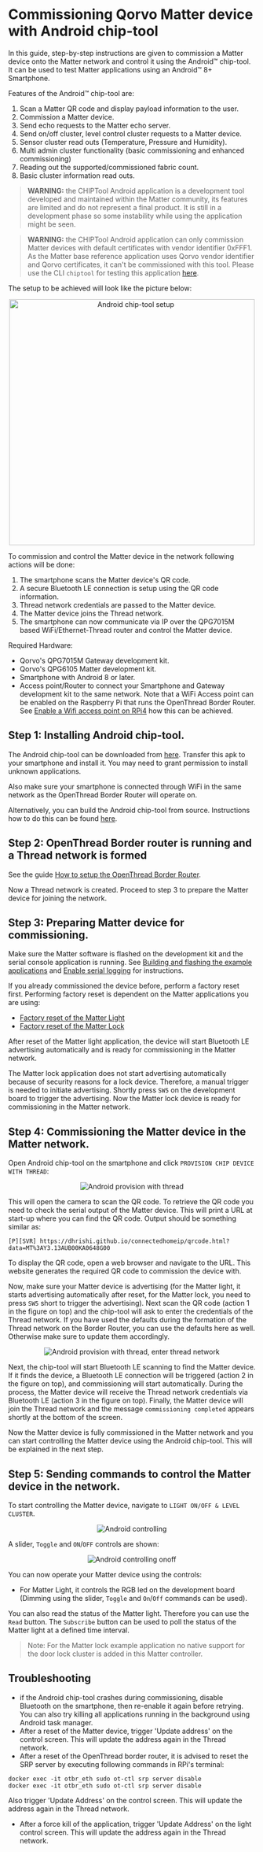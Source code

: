 # Commissioning Qorvo Matter device with Android chip-tool

In this guide, step-by-step instructions are given to commission a Matter device onto the Matter network and control
it using the Android&trade; chip-tool. It can be used to test Matter applications using an Android&trade; 8+ Smartphone.

Features of the Android&trade; chip-tool are:
1. Scan a Matter QR code and display payload information to the user.
2. Commission a Matter device.
3. Send echo requests to the Matter echo server.
4. Send on/off cluster, level control cluster requests to a Matter device.
5. Sensor cluster read outs (Temperature, Pressure and Humidity).
6. Multi admin cluster functionality (basic commissioning and enhanced commissioning)
7. Reading out the supported/commissioned fabric count.
8. Basic cluster information read outs.

> **WARNING:** the CHIPTool Android application is a development tool developed and maintained within the Matter
> community, its features are limited and do not represent a final product. It is still in a development phase so
> some instability while using the application might be seen.

> **WARNING:** the CHIPTool Android application can only commission Matter devices with default certificates with vendor
> identifier 0xFFF1. As the Matter base reference application uses Qorvo vendor identifier and Qorvo certificates, it
> can't be commissioned with this tool. Please use the CLI `chiptool` for testing this application
[here](commissioning_posix_cli_chiptool.md).

The setup to be achieved will look like the picture below:

<div align="center">
  <img src="Images/android_chiptool_setup.png" alt="Android chip-tool setup" width=500>
</div>

To commission and control the Matter device in the network following actions will be done:
1) The smartphone scans the Matter device's QR code.
2) A secure Bluetooth LE connection is setup using the QR code information.
3) Thread network credentials are passed to the Matter device.
4) The Matter device joins the Thread network.
5) The smartphone can now communicate via IP over the QPG7015M based WiFi/Ethernet-Thread router and control the Matter
device.

Required Hardware:
- Qorvo's QPG7015M Gateway development kit.
- Qorvo's QPG6105 Matter development kit.
- Smartphone with Android 8 or later.
- Access point/Router to connect your Smartphone and Gateway development kit to the same network. Note that a WiFi Access
point can be enabled on the Raspberry Pi that runs the OpenThread Border Router. See [Enable a Wifi access point on RPi4](setup_qpg7015m_ot_borderrouter.md#enable-a-wifi-access-point-on-rpi4) how this can be achieved.

## Step 1: Installing Android chip-tool.

The Android chip-tool can be downloaded from [here](../../Tools/MatterControllers/Android). Transfer this apk to your smartphone and
install it. You may need to grant permission to install unknown applications.

Also make sure your smartphone is connected through WiFi in the same network as the OpenThread Border Router will
operate on.

Alternatively, you can build the Android chip-tool from source. Instructions how to do this can be found
[here](https://github.com/Qorvo/connectedhomeip/blob/v1.0.0.0-qorvo/docs/guides/android_building.md).

## Step 2: OpenThread Border router is running and a Thread network is formed
See the guide [How to setup the OpenThread Border Router](setup_qpg7015m_ot_borderrouter.md).

Now a Thread network is created. Proceed to step 3 to prepare the Matter device for joining the network.

## Step 3: Preparing Matter device for commissioning.

Make sure the Matter software is flashed on the development kit and the serial console application is running. See
[Building and flashing the example applications](../../README.md#flashing) and
[Enable serial logging](../../README.md#enable-serial-logging) for instructions.

If you already commissioned the device before, perform a factory reset first. Performing factory reset is dependent on
the Matter applications you are using:
- [Factory reset of the Matter Light](../../Applications/Matter/light/README.md#factory-reset)
- [Factory reset of the Matter Lock](../../Applications/Matter/lock/README.md#factory-reset)

After reset of the Matter light application, the device will start Bluetooth LE advertising
automatically and is ready for commissioning in the Matter network.

The Matter lock application does not start advertising automatically because of security reasons for a lock device.
Therefore, a manual trigger is needed to initiate advertising. Shortly press `SW5` on the development board to trigger the
advertising. Now the Matter lock device is ready for commissioning in the Matter network.

## Step 4: Commissioning the Matter device in the Matter network.

Open Android chip-tool on the smartphone and click `PROVISION CHIP DEVICE WITH THREAD`:

<div align="center">
  <img src="Images/android_chiptool_provision.png" alt="Android provision with thread">
</div>

This will open the camera to scan the QR code. To retrieve the QR code you need to check the serial output of the
Matter device. This will print a URL at start-up where you can find the QR code. Output should be something similar as:

```
[P][SVR] https://dhrishi.github.io/connectedhomeip/qrcode.html?data=MT%3AY3.13AUB00KA0648G00
```

To display the QR code, open a web browser and navigate to the URL. This website generates the required QR code to
commission the device with.

Now, make sure your Matter device is advertising (for the Matter light, it starts advertising automatically after reset,
for the Matter lock, you need to press `SW5` short to trigger the advertising). Next scan the QR code (action 1 in the
figure on top) and the chip-tool will ask to enter the credentials of the Thread network. If you have used
the defaults during the formation of the Thread network on the Border Router, you can use the defaults here as well.
Otherwise make sure to update them accordingly.

<div align="center">
  <img src="Images/android_chiptool_threadnetwork.png" alt="Android provision with thread, enter thread network">
</div>

Next, the chip-tool will start Bluetooth LE scanning to find the Matter device. If it finds the device, a
Bluetooth LE connection will be triggered (action 2 in the figure on top), and commissioning will start automatically.
During the process, the Matter device will receive the Thread network credentials via Bluetooth LE (action 3 in the
figure on top). Finally, the Matter device will join the Thread network and the message `commissioning completed`
appears shortly at the bottom of the screen.

Now the Matter device is fully commissioned in the Matter network and you can start controlling the Matter device using
the Android chip-tool. This will be explained in the next step.

## Step 5: Sending commands to control the Matter device in the network.

To start controlling the Matter device, navigate to `LIGHT ON/OFF & LEVEL CLUSTER`.

<div align="center">
  <img src="Images/android_chiptool_onoff.png" alt="Android controlling">
</div>

A slider, `Toggle` and `ON`/`OFF` controls are shown:

<div align="center">
  <img src="Images/android_chiptool_onoffcontrol.png" alt="Android controlling onoff">
</div>

You can now operate your Matter device using the controls:
- For Matter Light, it controls the RGB led on the development board (Dimming using the slider, `Toggle` and `On`/`Off`
commands can be used).

You can also read the status of the Matter light. Therefore you can use the `Read` button. The `Subscribe` button
can be used to poll the status of the Matter light at a defined time interval.

> Note: For the Matter lock example application no native support for the door lock cluster is added in this Matter controller.
## Troubleshooting

- if the Android chip-tool crashes during commissioning, disable Bluetooth on the smartphone, then re-enable it again
before retrying. You can also try killing all applications running in the background using Android task manager.
- After a reset of the Matter device, trigger 'Update address' on the control screen. This will update the address again
in the Thread network.
- After a reset of the OpenThread border router, it is advised to reset the SRP server by executing following commands
in RPi's terminal:
```
docker exec -it otbr_eth sudo ot-ctl srp server disable
docker exec -it otbr_eth sudo ot-ctl srp server disable
```
Also trigger 'Update Address' on the control screen. This will update the address again in the Thread network.
- After a force kill of the application, trigger 'Update Address' on the light control screen. This will update the
address again in the Thread network.
